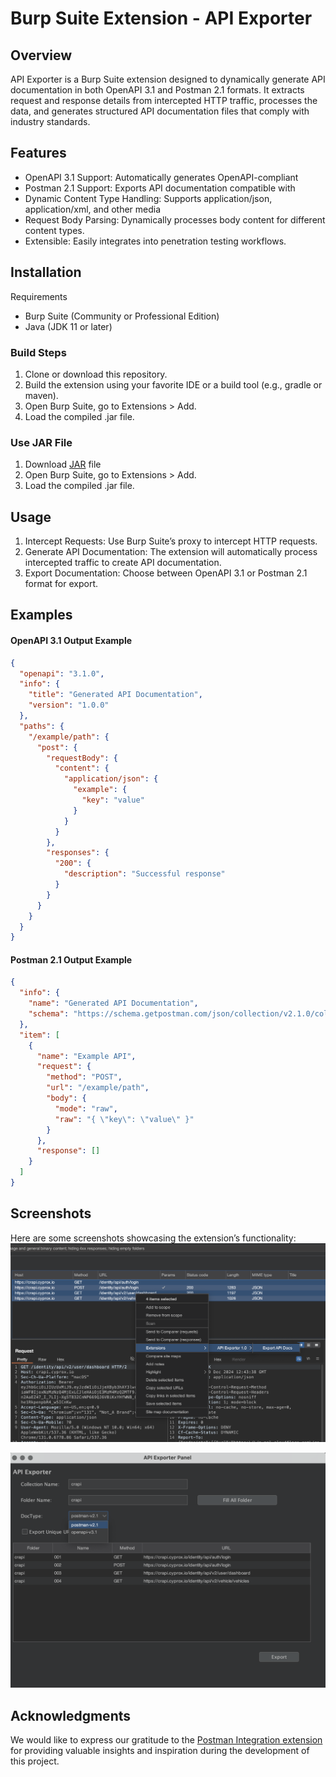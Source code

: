 # Burp Suite Extension - API Exporter
## Overview
API Exporter is a Burp Suite extension designed to dynamically generate API documentation in both OpenAPI 3.1 and Postman 2.1 formats. It extracts request and response details from intercepted HTTP traffic, processes the data, and generates structured API documentation files that comply with industry standards.

## Features

* OpenAPI 3.1 Support: Automatically generates OpenAPI-compliant 
* Postman 2.1 Support: Exports API documentation compatible with 
* Dynamic Content Type Handling: Supports application/json, application/xml, and other media 
* Request Body Parsing: Dynamically processes body content for different content types.
* Extensible: Easily integrates into penetration testing workflows.


## Installation
Requirements

* Burp Suite (Community or Professional Edition)
* Java (JDK 11 or later)

### Build Steps

1. Clone or download this repository.
2. Build the extension using your favorite IDE or a build tool (e.g., gradle or maven).
3. Open Burp Suite, go to Extensions > Add.
4. Load the compiled .jar file.

### Use JAR File 
1. Download [JAR](https://github.com/cyproxio/burp-api-exporter/blob/main/out/artifacts/api_parser_jar/api-parser.jar) file 
2. Open Burp Suite, go to Extensions > Add.
3. Load the compiled .jar file.

## Usage 
1.	Intercept Requests: Use Burp Suite’s proxy to intercept HTTP requests.
2.	Generate API Documentation: The extension will automatically process intercepted traffic to create API documentation.
3.	Export Documentation: Choose between OpenAPI 3.1 or Postman 2.1 format for export.

## Examples

#### OpenAPI 3.1 Output Example
```json
{
  "openapi": "3.1.0",
  "info": {
    "title": "Generated API Documentation",
    "version": "1.0.0"
  },
  "paths": {
    "/example/path": {
      "post": {
        "requestBody": {
          "content": {
            "application/json": {
              "example": {
                "key": "value"
              }
            }
          }
        },
        "responses": {
          "200": {
            "description": "Successful response"
          }
        }
      }
    }
  }
}
```
#### Postman 2.1 Output Example
```json
{
  "info": {
    "name": "Generated API Documentation",
    "schema": "https://schema.getpostman.com/json/collection/v2.1.0/collection.json"
  },
  "item": [
    {
      "name": "Example API",
      "request": {
        "method": "POST",
        "url": "/example/path",
        "body": {
          "mode": "raw",
          "raw": "{ \"key\": \"value\" }"
        }
      },
      "response": []
    }
  ]
}
```

## Screenshots
Here are some screenshots showcasing the extension’s functionality:
![API Exporter Extension](Api-Exporter-Extension.png)

![API Exporter Panel](Api-Exporter-Panel.png)

## Acknowledgments

We would like to express our gratitude to the [Postman Integration extension](https://github.com/portswigger/postman-integration) for providing valuable insights and inspiration during the development of this project.
